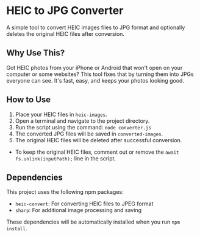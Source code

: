 # HEIC to JPG Converter

A simple tool to convert HEIC images files to JPG format and optionally deletes the original HEIC files after conversion.

## Why Use This?

Got HEIC photos from your iPhone or Android that won't open on your computer or some websites? This tool fixes that by turning them into JPGs everyone can see. It's fast, easy, and keeps your photos looking good.

## How to Use

1. Place your HEIC files in `heic-images`.
2. Open a terminal and navigate to the project directory.
3. Run the script using the command: `node converter.js`
4. The converted JPG files will be saved in `converted-images`.
5. The original HEIC files will be deleted after successful conversion.

- To keep the original HEIC files, comment out or remove the `await fs.unlink(inputPath);` line in the script.

## Dependencies

This project uses the following npm packages:

- `heic-convert`: For converting HEIC files to JPEG format
- `sharp`: For additional image processing and saving

These dependencies will be automatically installed when you run `npm install`.
